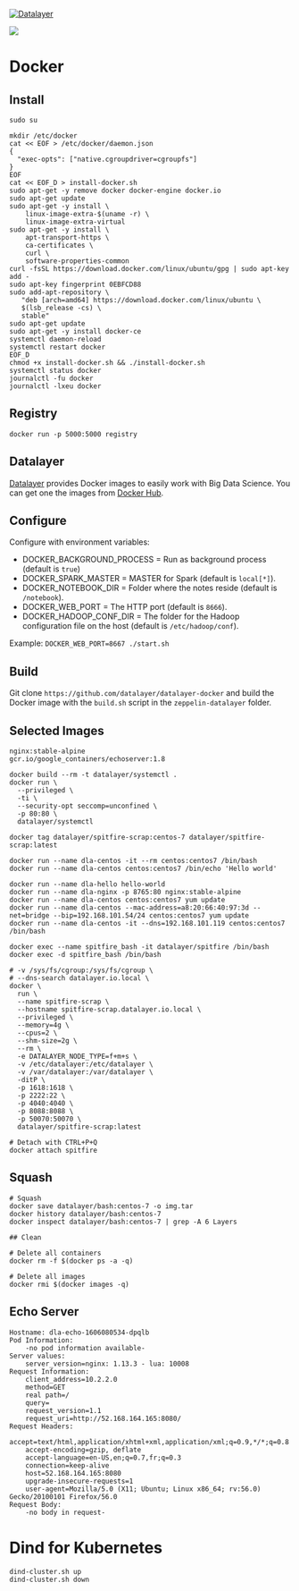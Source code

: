 [![Datalayer](http://datalayer.io/enterprise/img/logo-datalayer-horizontal.png)](http://datalayer.io)

[![](https://images.microbadger.com/badges/image/datalayer/spitfire.svg)](https://microbadger.com/images/datalayer/spitfire "Get your own image badge on microbadger.com")

# Docker

## Install

```
sudo su
```

```
mkdir /etc/docker
cat << EOF > /etc/docker/daemon.json
{
  "exec-opts": ["native.cgroupdriver=cgroupfs"]
}
EOF
cat << EOF_D > install-docker.sh
sudo apt-get -y remove docker docker-engine docker.io
sudo apt-get update
sudo apt-get -y install \
    linux-image-extra-$(uname -r) \
    linux-image-extra-virtual
sudo apt-get -y install \
    apt-transport-https \
    ca-certificates \
    curl \
    software-properties-common
curl -fsSL https://download.docker.com/linux/ubuntu/gpg | sudo apt-key add -
sudo apt-key fingerprint 0EBFCD88
sudo add-apt-repository \
   "deb [arch=amd64] https://download.docker.com/linux/ubuntu \
   $(lsb_release -cs) \
   stable"
sudo apt-get update
sudo apt-get -y install docker-ce
systemctl daemon-reload
systemctl restart docker
EOF_D
chmod +x install-docker.sh && ./install-docker.sh
systemctl status docker
journalctl -fu docker
journalctl -lxeu docker
```

## Registry

```
docker run -p 5000:5000 registry
```

## Datalayer

[Datalayer](http://datalayer.io) provides Docker images to easily work with Big Data Science. You can get one the images from [Docker Hub](https://hub.docker.com/u/datalayer).

## Configure

Configure with environment variables:

+ DOCKER_BACKGROUND_PROCESS = Run as background process (default is `true`)
+ DOCKER_SPARK_MASTER = MASTER for Spark (default is `local[*]`).
+ DOCKER_NOTEBOOK_DIR = Folder where the notes reside (default is `/notebook`).
+ DOCKER_WEB_PORT = The HTTP port (default is `8666`).
+ DOCKER_HADOOP_CONF_DIR = The folder for the Hadoop configuration file on the host (default is `/etc/hadoop/conf`).

 Example: `DOCKER_WEB_PORT=8667 ./start.sh`

 ## Build

Git clone `https://github.com/datalayer/datalayer-docker` and build the Docker image with the `build.sh` script in the `zeppelin-datalayer` folder.

## Selected Images

```
nginx:stable-alpine
gcr.io/google_containers/echoserver:1.8
```

```
docker build --rm -t datalayer/systemctl .
docker run \
  --privileged \
  -ti \
  --security-opt seccomp=unconfined \
  -p 80:80 \
  datalayer/systemctl
```

```
docker tag datalayer/spitfire-scrap:centos-7 datalayer/spitfire-scrap:latest
```

```
docker run --name dla-centos -it --rm centos:centos7 /bin/bash
docker run --name dla-centos centos:centos7 /bin/echo 'Hello world'
```

```
docker run --name dla-hello hello-world
docker run --name dla-nginx -p 8765:80 nginx:stable-alpine
docker run --name dla-centos centos:centos7 yum update
docker run --name dla-centos --mac-address=a8:20:66:40:97:3d --net=bridge --bip=192.168.101.54/24 centos:centos7 yum update
docker run --name dla-centos -it --dns=192.168.101.119 centos:centos7 /bin/bash
```

```
docker exec --name spitfire_bash -it datalayer/spitfire /bin/bash
docker exec -d spitfire_bash /bin/bash
```

```
# -v /sys/fs/cgroup:/sys/fs/cgroup \
# --dns-search datalayer.io.local \
docker \
  run \
  --name spitfire-scrap \
  --hostname spitfire-scrap.datalayer.io.local \
  --privileged \
  --memory=4g \
  --cpus=2 \
  --shm-size=2g \
  --rm \
  -e DATALAYER_NODE_TYPE=f+m+s \
  -v /etc/datalayer:/etc/datalayer \
  -v /var/datalayer:/var/datalayer \
  -ditP \
  -p 1618:1618 \
  -p 2222:22 \
  -p 4040:4040 \
  -p 8088:8088 \
  -p 50070:50070 \
  datalayer/spitfire-scrap:latest
```

```
# Detach with CTRL+P+Q
docker attach spitfire
```

## Squash

```
# Squash
docker save datalayer/bash:centos-7 -o img.tar
docker history datalayer/bash:centos-7
docker inspect datalayer/bash:centos-7 | grep -A 6 Layers

## Clean

# Delete all containers
docker rm -f $(docker ps -a -q)

# Delete all images
docker rmi $(docker images -q)
```

## Echo Server

```
Hostname: dla-echo-1606080534-dpqlb
Pod Information:
	-no pod information available-
Server values:
	server_version=nginx: 1.13.3 - lua: 10008
Request Information:
	client_address=10.2.2.0
	method=GET
	real path=/
	query=
	request_version=1.1
	request_uri=http://52.168.164.165:8080/
Request Headers:
	accept=text/html,application/xhtml+xml,application/xml;q=0.9,*/*;q=0.8
	accept-encoding=gzip, deflate
	accept-language=en-US,en;q=0.7,fr;q=0.3
	connection=keep-alive
	host=52.168.164.165:8080
	upgrade-insecure-requests=1
	user-agent=Mozilla/5.0 (X11; Ubuntu; Linux x86_64; rv:56.0) Gecko/20100101 Firefox/56.0
Request Body:
	-no body in request-
```

# Dind for Kubernetes

```
dind-cluster.sh up
dind-cluster.sh down
```
